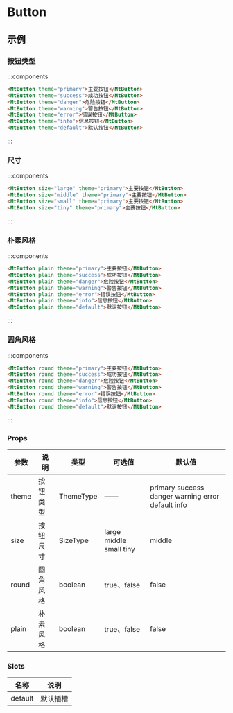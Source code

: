# Button

## 示例

### 按钮类型


:::components
```html
<MtButton theme="primary">主要按钮</MtButton>
<MtButton theme="success">成功按钮</MtButton>
<MtButton theme="danger">危险按钮</MtButton>
<MtButton theme="warning">警告按钮</MtButton>
<MtButton theme="error">错误按钮</MtButton>
<MtButton theme="info">信息按钮</MtButton>
<MtButton theme="default">默认按钮</MtButton>
```
:::

### 尺寸

:::components
```html
<MtButton size="large" theme="primary">主要按钮</MtButton>
<MtButton size="middle" theme="primary">主要按钮</MtButton>
<MtButton size="small" theme="primary">主要按钮</MtButton>
<MtButton size="tiny" theme="primary">主要按钮</MtButton>
```
:::

### 朴素风格

:::components
```html
<MtButton plain theme="primary">主要按钮</MtButton>
<MtButton plain theme="success">成功按钮</MtButton>
<MtButton plain theme="danger">危险按钮</MtButton>
<MtButton plain theme="warning">警告按钮</MtButton>
<MtButton plain theme="error">错误按钮</MtButton>
<MtButton plain theme="info">信息按钮</MtButton>
<MtButton plain theme="default">默认按钮</MtButton>
```
:::

### 圆角风格

:::components
```html
<MtButton round theme="primary">主要按钮</MtButton>
<MtButton round theme="success">成功按钮</MtButton>
<MtButton round theme="danger">危险按钮</MtButton>
<MtButton round theme="warning">警告按钮</MtButton>
<MtButton round theme="error">错误按钮</MtButton>
<MtButton round theme="info">信息按钮</MtButton>
<MtButton round theme="default">默认按钮</MtButton>
```
:::
### Props

|参数|说明|类型|可选值|默认值|
|--|--|--|--|--|
|theme|按钮类型|ThemeType|——|primary success danger warning error default info|default|
|size|按钮尺寸|SizeType|large middle small tiny|middle|
|round|圆角风格|boolean|true、false|false|
|plain|朴素风格|boolean|true、false|false|

### Slots

|名称|说明|
|--|--|
|default|默认插槽|